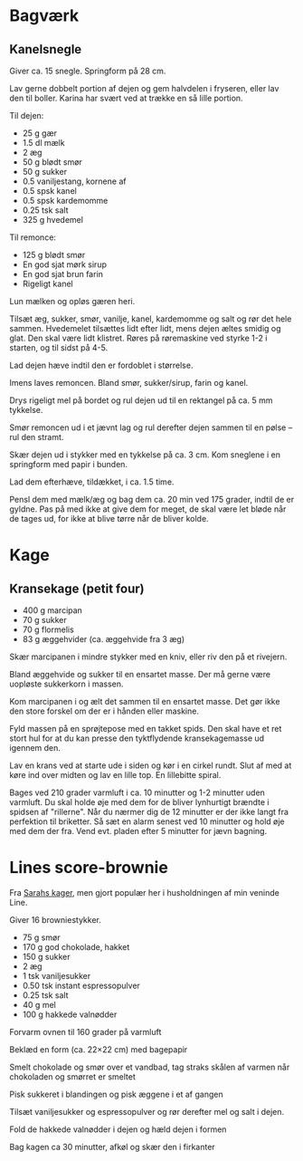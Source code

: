 # Bagværk

## Kanelsnegle

Giver ca. 15 snegle. Springform på 28 cm.

Lav gerne dobbelt portion af dejen og gem halvdelen i fryseren, eller lav den til boller. 
Karina har svært ved at trække en så lille portion.

Til dejen:

* 25 g gær
* 1.5 dl mælk
* 2 æg
* 50 g blødt smør
* 50 g sukker
* 0.5 vaniljestang, kornene af
* 0.5 spsk kanel
* 0.5 spsk kardemomme
* 0.25 tsk salt
* 325 g hvedemel

Til remonce:

* 125 g blødt smør
* En god sjat mørk sirup
* En god sjat brun farin
* Rigeligt kanel

Lun mælken og opløs gæren heri.

Tilsæt æg, sukker, smør, vanilje, kanel, kardemomme og salt og rør det hele sammen. 
Hvedemelet tilsættes lidt efter lidt, mens dejen æltes smidig og glat. Den skal være 
lidt klistret. Røres på røremaskine ved styrke 1-2 i starten, og til sidst på 4-5.

Lad dejen hæve indtil den er fordoblet i størrelse.

Imens laves remoncen. Bland smør, sukker/sirup, farin og kanel.

Drys rigeligt mel på bordet og rul dejen ud til en rektangel på ca. 5 mm tykkelse.

Smør remoncen ud i et jævnt lag og rul derefter dejen sammen til en pølse – rul den 
stramt.

Skær dejen ud i stykker med en tykkelse på ca. 3 cm. Kom sneglene i en springform med
papir i bunden.

Lad dem efterhæve, tildækket, i ca. 1.5 time.

Pensl dem med mælk/æg og bag dem ca. 20 min ved 175 grader, indtil de er gyldne. Pas 
på med ikke at give dem for meget, de skal være let bløde når de tages ud, for ikke 
at blive tørre når de bliver kolde.

# Kage

## Kransekage (petit four)

* 400 g marcipan
* 70 g sukker
* 70 g flormelis
* 83 g æggehvider (ca. æggehvide fra 3 æg)

Skær marcipanen i mindre stykker med en kniv, eller riv den på et rivejern.

Bland æggehvide og sukker til en ensartet masse. Der må gerne være
uopløste sukkerkorn i massen.

Kom marcipanen i og ælt det sammen til en ensartet masse. Det gør ikke
den store forskel om der er i hånden eller maskine.

Fyld massen på en sprøjtepose med en takket spids. Den skal have et
ret stort hul for at du kan presse den tyktflydende kransekagemasse ud
igennem den.

Lav en krans ved at starte ude i siden og kør i en cirkel rundt. Slut
af med at køre ind over midten og lav en lille top. En lillebitte
spiral.

Bages ved 210 grader varmluft i ca. 10 minutter og 1-2 minutter uden
varmluft. Du skal holde øje med dem for de bliver lynhurtigt brændte i
spidsen af "rillerne". Når du nærmer dig de 12 minutter er der ikke
langt fra perfektion til briketter. Så sæt en alarm senest ved 10
minutter og hold øje med dem der fra. Vend evt. pladen efter 5
minutter for jævn bagning.

# Lines score-brownie

Fra [Sarahs kager](http://www.sarahskager.dk/fudgy-brownie-med-valnodder/),
men gjort populær her i husholdningen af min veninde Line.

Giver 16 browniestykker.

* 75 g smør
* 170 g god chokolade, hakket
* 150 g sukker
* 2 æg
* 1 tsk vaniljesukker
* 0.50 tsk instant espressopulver
* 0.25 tsk salt
* 40 g mel
* 100 g hakkede valnødder

Forvarm ovnen til 160 grader på varmluft

Beklæd en form (ca. 22×22 cm) med bagepapir

Smelt chokolade og smør over et vandbad, tag straks skålen af varmen når chokoladen og  smørret er smeltet

Pisk sukkeret i blandingen og pisk æggene i et af gangen

Tilsæt vaniljesukker og espressopulver og rør derefter mel og salt i dejen.

Fold de hakkede valnødder i dejen og hæld dejen i formen

Bag kagen ca 30 minutter, afkøl og skær den i firkanter
